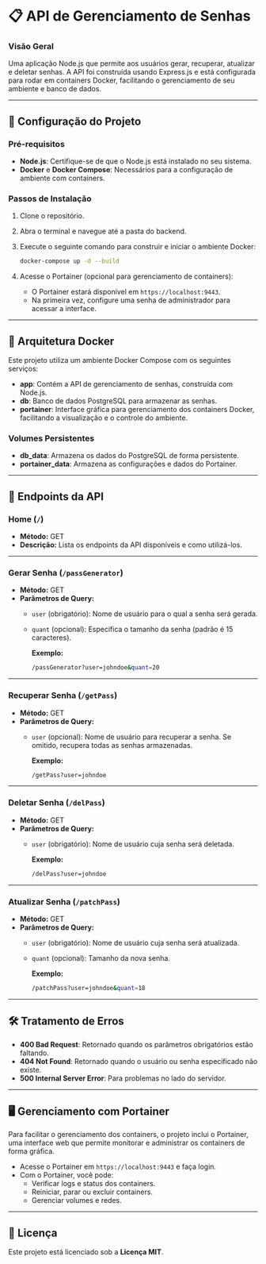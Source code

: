 # 📋 API de Gerenciamento de Senhas

### Visão Geral

Uma aplicação Node.js que permite aos usuários gerar, recuperar, atualizar e deletar senhas. A API foi construída usando Express.js e está configurada para rodar em containers Docker, facilitando o gerenciamento de seu ambiente e banco de dados.

---

## 🔧 Configuração do Projeto

### Pré-requisitos

- **Node.js**: Certifique-se de que o Node.js está instalado no seu sistema.
- **Docker** e **Docker Compose**: Necessários para a configuração de ambiente com containers.

### Passos de Instalação

1. Clone o repositório.
2. Abra o terminal e navegue até a pasta do backend.
3. Execute o seguinte comando para construir e iniciar o ambiente Docker:

    ```bash
    docker-compose up -d --build
    ```

4. Acesse o Portainer (opcional para gerenciamento de containers):
   - O Portainer estará disponível em `https://localhost:9443`.
   - Na primeira vez, configure uma senha de administrador para acessar a interface.

---

## 🐳 Arquitetura Docker

Este projeto utiliza um ambiente Docker Compose com os seguintes serviços:

- **app**: Contém a API de gerenciamento de senhas, construída com Node.js.
- **db**: Banco de dados PostgreSQL para armazenar as senhas.
- **portainer**: Interface gráfica para gerenciamento dos containers Docker, facilitando a visualização e o controle do ambiente.

### Volumes Persistentes

- **db_data**: Armazena os dados do PostgreSQL de forma persistente.
- **portainer_data**: Armazena as configurações e dados do Portainer.

---

## 🚀 Endpoints da API

### **Home (`/`)**

- **Método:** GET
- **Descrição:** Lista os endpoints da API disponíveis e como utilizá-los.

---

### **Gerar Senha (`/passGenerator`)**

- **Método:** GET
- **Parâmetros de Query:**
  - `user` (obrigatório): Nome de usuário para o qual a senha será gerada.
  - `quant` (opcional): Especifica o tamanho da senha (padrão é 15 caracteres).

    **Exemplo:**

    ```bash
    /passGenerator?user=johndoe&quant=20
    ```

---

### **Recuperar Senha (`/getPass`)**

- **Método:** GET
- **Parâmetros de Query:**
  - `user` (opcional): Nome de usuário para recuperar a senha. Se omitido, recupera todas as senhas armazenadas.

    **Exemplo:**

    ```bash
    /getPass?user=johndoe
    ```

---

### **Deletar Senha (`/delPass`)**

- **Método:** GET
- **Parâmetros de Query:**
  - `user` (obrigatório): Nome de usuário cuja senha será deletada.

    **Exemplo:**

    ```bash
    /delPass?user=johndoe
    ```

---

### **Atualizar Senha (`/patchPass`)**

- **Método:** GET
- **Parâmetros de Query:**
  - `user` (obrigatório): Nome de usuário cuja senha será atualizada.
  - `quant` (opcional): Tamanho da nova senha.

    **Exemplo:**

    ```bash
    /patchPass?user=johndoe&quant=18
    ```

---

## 🛠 Tratamento de Erros

- **400 Bad Request**: Retornado quando os parâmetros obrigatórios estão faltando.
- **404 Not Found**: Retornado quando o usuário ou senha especificado não existe.
- **500 Internal Server Error**: Para problemas no lado do servidor.

---

## 🖥️ Gerenciamento com Portainer

Para facilitar o gerenciamento dos containers, o projeto inclui o Portainer, uma interface web que permite monitorar e administrar os containers de forma gráfica.

- Acesse o Portainer em `https://localhost:9443` e faça login.
- Com o Portainer, você pode:
  - Verificar logs e status dos containers.
  - Reiniciar, parar ou excluir containers.
  - Gerenciar volumes e redes.

---

## 📄 Licença

Este projeto está licenciado sob a **Licença MIT**.